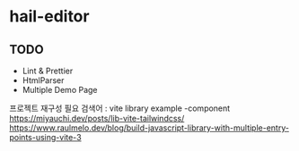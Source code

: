 # hail-editor

## TODO

- Lint & Prettier
- HtmlParser
- Multiple Demo Page


프로젝트 재구성 필요
검색어 : vite library example -component
https://miyauchi.dev/posts/lib-vite-tailwindcss/
https://www.raulmelo.dev/blog/build-javascript-library-with-multiple-entry-points-using-vite-3
